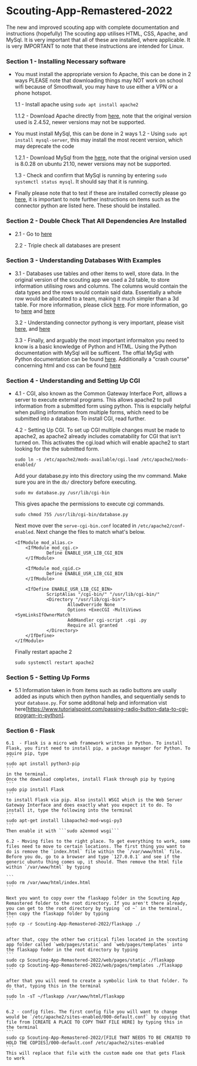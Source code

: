 # Scouting-App-Remastered-2022
The new and improved scouting app with complete documentation and instructions (hopefully)
The scouting app utilises HTML, CSS, Apache, and MySql. It is very important that all of these are installed, where applicable. It is very IMPORTANT to note that these instructions are intended for Linux. 

### **Section 1 - Installing Necessary software** 
- You must install the appropriate version fo Apache, this can be done in 2 ways
    PLEASE note that downloading things may NOT work on school wifi because of Smoothwall, you may have to use either a VPN or a phone hotspot.

    1.1 - Install apache using ```sudo apt install apache2``` 

    1.1.2 - Download Apache directly from [here](https://httpd.apache.org/download.cgi), note that the original version used is 2.4.52, newer versions may not be supported.

- You must install MySql, this can be done in 2 ways
    1.2 - Using ```sudo apt install mysql-server```, this may install the most recent version, which may deprecate the code

    1.2.1 - Download MySql from the [here](https://dev.mysql.com/downloads/mysql/), note that the original version used is 8.0.28 on ubuntu 21.10, newer versions may not be supported.

    1.3 - Check and confirm that MySql is running by entering ```sudo systemctl status mysql```. It should say that it is running.

- Finally please note that to test if these are installed correctly please go [here](https://github.com/FRC-3637-Daleks/Scouting-App-Remastered-2022/blob/14f0c79bc9d863b82ffda5790914cf5350550fc0/db/setup-README.md), it is important to note further instructions on items such as the connector python are listed here. These should be installed. 

### **Section 2 - Double Check That All Dependencies Are Installed**
-  
    2.1  - Go to [here](https://github.com/FRC-3637-Daleks/Scouting-App-Remastered-2022/blob/14f0c79bc9d863b82ffda5790914cf5350550fc0/db/setup-README.md)

    2.2 - Triple check all databases are present 

### **Section 3 - Understanding Databases With Examples**
- 
    3.1 - Databases use tables and other items to well, store data. In the original version of the scouting app we used a 2d table, to store information utilising rows and columns. The columns would contain the data types and the rows would contain said data. Essentially a whole row would be allocated to a team, making it much simpler than a 3d table. For more information, please click [here](https://docs.google.com/spreadsheets/d/1lCQqQTsaWcqok09gHu-j7aPdQEGYPZY-G7KIvSE3v24/edit?usp=sharing). For more information, go to [here](https://github.com/FRC-3637-Daleks/Scouting-App-Remastered-2022/blob/14f0c79bc9d863b82ffda5790914cf5350550fc0/db/setup-README.md) and [here](https://dev.mysql.com/doc/connector-python/en/connector-python-example-ddl.html)
    
    3.2 - Understanding connector pythong is very important, please visit [here](https://dev.mysql.com/doc/connector-python/en/connector-python-example-cursor-transaction.html), and [here](https://github.com/FRC-3637-Daleks/Scouting-App-Remastered-2022/blob/14f0c79bc9d863b82ffda5790914cf5350550fc0/db/setup-README.md)

    3.3 - Finally, and arguably the most important informaiton you need to know is a basic knowledge of Python and HTML. Using the Python documentation with MySql will be sufficent. The offial MySql with Python documentation can be found [here](https://dev.mysql.com/doc/connector-python/en/connector-python-examples.html). Additionally a "crash course" concerning html and css can be found [here](https://youtube.com/playlist?list=PLblA84xge2_y8F1K0wzPia9V_ULVcfg4k)

### **Section 4 - Understanding and Setting Up CGI**
- 
    4.1 - CGI, also known as the Common Gateway Interface Port, alllows a server to execute external programs. This allows apache2 to pull information from a submitted form using python. This is espcially helpful when pulling information from multiple forms, which need to be submitted into a database. To install CGI, read further.
    
    4.2 - Setting Up CGI. To set up CGI multiple changes must be made to apache2, as apache2 already includes comatability for CGI that isn't turned on. 
    This activates the cgi.load which will enable apache2 to start looking for the the submitted form. 
    ```
    sudo ln -s /etc/apache2/mods-available/cgi.load /etc/apache2/mods-enabled/
    ```
    Add your database.py into this directory using the mv command.
    Make sure you are in the `db/` directory before executing.
    ```
    sudo mv database.py /usr/lib/cgi-bin
    ```
    This gives apache the permissions to execute cgi commands. 
    ```
    sudo chmod 755 /usr/lib/cgi-bin/database.py
    ````
    Next move over the ```serve-cgi-bin.conf``` located in ```/etc/apache2/conf-enabled```. Next change the files to match what's below.
    ```
    <IfModule mod_alias.c>
        <IfModule mod_cgi.c>
                Define ENABLE_USR_LIB_CGI_BIN
        </IfModule>

        <IfModule mod_cgid.c>
                Define ENABLE_USR_LIB_CGI_BIN
        </IfModule>

        <IfDefine ENABLE_USR_LIB_CGI_BIN>
                ScriptAlias "/cgi-bin/" "/usr/lib/cgi-bin/"
                <Directory "/usr/lib/cgi-bin">
                        AllowOverride None
                        Options +ExecCGI -MultiViews +SymLinksIfOwnerMatch
                        AddHandler cgi-script .cgi .py
                        Require all granted
                </Directory>
        </IfDefine>
    </IfModule>
    ```
    Finally restart apache 2
    ```
    sudo systemctl restart apache2
    ```
### **Section 5 - Setting Up Forms**
- 
    5.1 Information taken in from items such as radio buttons are usally added as inputs which then python handles, and sequentially sends to your ```database.py```. For some additonal help and information vist here[https://www.tutorialspoint.com/passing-radio-button-data-to-cgi-program-in-python].

### **Section 6 - Flask**

    6.1  - Flask is a micro web framework written in Python. To install Flask, you first need to install pip, a package manager for Python. To aquire pip, type
    ```
    sudo apt install python3-pip
    ```
    in the terminal.
    Once the download completes, install Flask through pip by typing
    ```
    sudo pip install Flask
    ```
    to install Flask via pip. Also install WSGI which is the Web Server Gateway Interface and does exactly what you expect it to do. To install it, type the following into the terminal
    ```
    sudo apt-get install libapache2-mod-wsgi-py3
    ```
    Then enable it with ```sudo a2enmod wsgi```

    6.2 - Moving files to the right place. To get everything to work, some files need to move to certain locations. The first thing you want to do is remove the `index.html` file within the `/var/www/html` file. Before you do, go to a browser and type `127.0.0.1` and see if the generic ubuntu thing comes up, it should. Then remove the html file within `/var/www/html` by typing 
    
    ```
    sudo rm /var/www/html/index.html
    ```

    Next you want to copy over the flaskapp folder in the Scouting App Remastered folder to the root directory. If you aren't there already, you can get to the root directory by typing `cd ~` in the terminal, then copy the flaskapp folder by typing
    ```
    sudo cp -r Scouting-App-Remastered-2022/flaskapp ./
    ```

    after that, copy the other two critical files located in the scouting app folder called `web/pages/static` and `web/pages/templates` into the flaskapp foder in the root directory by typing
    ```
    sudo cp Scouting-App-Remastered-2022/web/pages/static ./flaskapp
    sudo cp Scouting-App-Remastered-2022/web/pages/templates ./flaskapp
    ```

    after that you will need to create a symbolic link to that folder. To do that, typing this in the terminal
    ```
    sudo ln -sT ~/flaskapp /var/www/html/flaskapp
    ```

    6.2 - config files. The first config file you will want to change would be `/etc/apache2/sites-enabled/000-default.conf` by copying that file from [CREATE A PLACE TO COPY THAT FILE HERE] by typing this in the terminal
    ```
    sudo cp Scouting-App-Remastered-2022/[FILE THAT NEEDS TO BE CREATED TO HOLD THE COPIES]/000-default.conf /etc/apache2/sites-enabled
    ```
    This will replace that file with the custom made one that gets Flask to work
